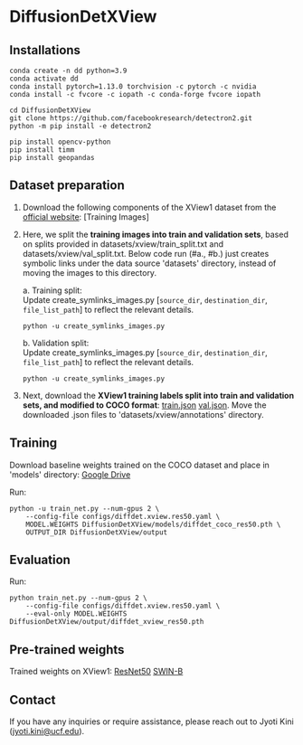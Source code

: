 # DiffusionDetXView

## Installations
````
conda create -n dd python=3.9
conda activate dd
conda install pytorch=1.13.0 torchvision -c pytorch -c nvidia
conda install -c fvcore -c iopath -c conda-forge fvcore iopath
````
````
cd DiffusionDetXView
git clone https://github.com/facebookresearch/detectron2.git
python -m pip install -e detectron2
````
````
pip install opencv-python
pip install timm
pip install geopandas
````
## Dataset preparation
1. Download the following components of the XView1 dataset from the [official website](https://challenge.xviewdataset.org/download-links): [Training Images] <br>

2. Here, we split the **training images into train and validation sets**, based on splits provided in datasets/xview/train_split.txt and datasets/xview/val_split.txt. Below code run (#a., #b.) just creates symbolic links under the data source 'datasets' directory, instead of moving the images to this directory. <br>

    a. Training split: <br>
    Update create_symlinks_images.py [`source_dir`, `destination_dir`, `file_list_path`] to reflect the relevant details.<br>
    ````
    python -u create_symlinks_images.py 
    ````
    b. Validation split: <br>
    Update create_symlinks_images.py [`source_dir`, `destination_dir`, `file_list_path`] to reflect the relevant details.<br>
    ````
    python -u create_symlinks_images.py 
    ````

3. Next, download the **XView1 training labels split into train and validation sets, and modified to COCO format**: 
[train.json](https://drive.google.com/file/d/1-WtULLdnCUL73NuVCheM3cYZfwUB3hem/view?usp=drive_link) 
[val.json](https://drive.google.com/file/d/1IAMYfXmp3L3fzHp-vnN6bRp2BiHxf4ko/view?usp=drive_link).
Move the downloaded .json files to 'datasets/xview/annotations' directory.

## Training
Download baseline weights trained on the COCO dataset and place in 'models' directory: [Google Drive](https://drive.google.com/file/d/1Bd0K5aOqaNaRdQZNl30kzsbNRq4P_n00/view?usp=drive_link) <br>

Run:
````
python -u train_net.py --num-gpus 2 \
    --config-file configs/diffdet.xview.res50.yaml \
    MODEL.WEIGHTS DiffusionDetXView/models/diffdet_coco_res50.pth \
    OUTPUT_DIR DiffusionDetXView/output
````

## Evaluation 
Run:
````
python train_net.py --num-gpus 2 \
    --config-file configs/diffdet.xview.res50.yaml \
    --eval-only MODEL.WEIGHTS DiffusionDetXView/output/diffdet_xview_res50.pth
````

## Pre-trained weights
Trained weights on XView1: [ResNet50](https://drive.google.com/file/d/1Nz5KiudBO5PBc3hN1xaBIMF1exMRE2lV/view?usp=sharing) 
[SWIN-B](https://drive.google.com/file/d/1yTKCFWiY6YTUzA_Ep2Wwb5MWV20IHsaM/view?usp=sharing)
<br>


## Contact
If you have any inquiries or require assistance, please reach out to Jyoti Kini (jyoti.kini@ucf.edu).



